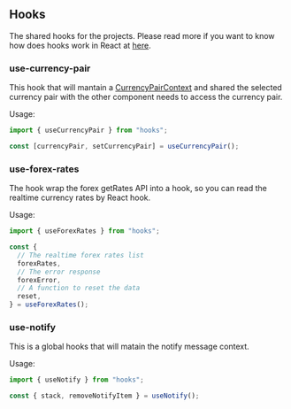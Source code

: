 ## Hooks

The shared hooks for the projects. Please read more if you want to know how does hooks work in React at [here](https://reactjs.org/docs/hooks-intro.html).

### use-currency-pair

This hook that will mantain a [CurrencyPairContext](./use-currency-pair/index.tsx?l=23) and shared the selected currency pair with the other component needs to access the currency pair.

Usage:

```typescript
import { useCurrencyPair } from "hooks";

const [currencyPair, setCurrencyPair] = useCurrencyPair();
```

### use-forex-rates

The hook wrap the forex getRates API into a hook, so you can read the realtime currency rates by React hook.

Usage:

```typescript
import { useForexRates } from "hooks";

const {
  // The realtime forex rates list
  forexRates,
  // The error response
  forexError,
  // A function to reset the data
  reset,
} = useForexRates();
```

### use-notify

This is a global hooks that will matain the notify message context.

Usage:

```typescript
import { useNotify } from "hooks";

const { stack, removeNotifyItem } = useNotify();
```
